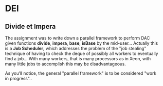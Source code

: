 # DEI
## Divide et Impera
The assignment was to write down a parallel framework to perform DAC given functions **divide**, **impera**, **base**, **isBase** by the mid-user... 
Actually this is a **Job Scheduler**, which addresses the problem of the "job stealing" technique of having to check the deque of possibly all workers to eventually find a job... With many workers, that is many processors as in Xeon, with many little jobs to accomplish this may be disadvantageous.

As you'll notice, the general "parallel framework" is to be considered "work in progress"..
